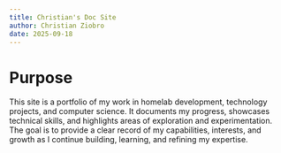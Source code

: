 ```yaml
---
title: Christian's Doc Site
author: Christian Ziobro
date: 2025-09-18
---
```



# Purpose

This site is a portfolio of my work in homelab development, technology projects, and computer science. It documents my progress, showcases technical skills, and highlights areas of exploration and experimentation. The goal is to provide a clear record of my capabilities, interests, and growth as I continue building, learning, and refining my expertise.